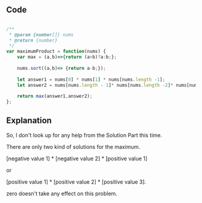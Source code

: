 ## Code

```javascript

/**
 * @param {number[]} nums
 * @return {number}
 */
var maximumProduct = function(nums) {
    var max = (a,b)=>{return (a>b)?a:b;};
    
    nums.sort((a,b)=> {return a-b;});
    
    let answer1 = nums[0] * nums[1] * nums[nums.length -1];
    let answer2 = nums[nums.length - 1]* nums[nums.length -2]* nums[nums.length -3];
    
    return max(answer1,answer2);
};

```

## Explanation

So, I don't look up for any help from the Solution Part this time.

There are only two kind of solutions for the maximum.

[negative value 1] * [negative value 2] * [positive value 1]

or

[positive value 1] * [positive value 2] * [positive value 3].

zero doesn't take any effect on this problem. 